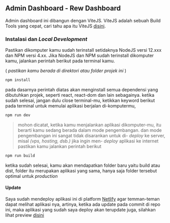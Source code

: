 ## Admin Dashboard - Rew Dashboard

Admin dashboard ini dibangun dengan ViteJS.
ViteJS adalah sebuah Build Tools yang cepat, cari tahu apa itu ViteJS [disini](https://vitejs.dev/).

### Instalasi dan _Local Development_

Pastikan dikomputer kamu sudah terinstall setidaknya NodeJS versi 12.xxx dan NPM versi 4.xx.
Jika NodeJS dan NPM sudah terinstall dikomputer kamu, jalankan perintah berikut pada terminal kamu.

( _pastikan kamu berada di direktori atau folder projek ini_ )

```zsh
npm install
```

pada dasarnya perintah diatas akan menginstall semua dependensi yang dibutuhkan projek, seperti react, react-dom dan lain sebagainya.
ketika sudah selesai, jangan dulu close terminal-mu, ketikkan keyword berikut pada terminal untuk memulai aplikasi berjalan di-komputermu,

```zsh
npm run dev
```

> mohon dicatat, ketika kamu menjalankan aplikasi dikomputer-mu, itu berarti kamu sedang berada dalam mode pengembangan.
> dan mode pengembangan ini sangat tidak disarankan untuk di- _deploy_ ke server, misal _(vps, hosting, dsb.)_
> jika ingin men- _deploy_ aplikasi ke internet pastikan kamu jalankan perintah berikut

```zsh
npm run build
```

ketika sudah selesai, kamu akan mendapatkan folder baru yaitu build atau dist, folder itu merupakan aplikasi yang sama, hanya saja folder tersebut optimal untuk _production_

#### Update

Saya sudah mendeploy aplikasi ini di platform [Netlify](https://app.netlify.com) agar temman-teman dapat melihat aplikasi nya, artinya, ketika ada update pada commit di repo ini, maka aplikasi yang sudah saya deploy akan terupdate juga, silahkan lihat preview [disini](https://pv-rew-admin-dashboard.netlify.app)
